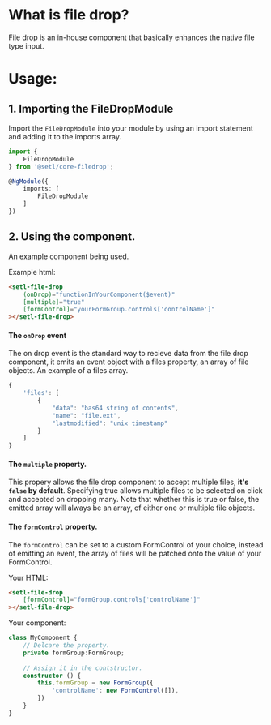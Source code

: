 # What is file drop?
File drop is an in-house component that basically enhances the native file type
input.

# Usage:
## 1. Importing the FileDropModule

Import the `FileDropModule` into your module by using an import statement and adding it to the imports array.

```typescript
import {
    FileDropModule
} from '@setl/core-filedrop';

@NgModule({
    imports: [
        FileDropModule
    ]
})
```

## 2. Using the component.

An example component being used.

Example html:
```html
<setl-file-drop
    (onDrop)="functionInYourComponent($event)"
    [multiple]="true"
    [formControl]="yourFormGroup.controls['controlName']"
></setl-file-drop>
```

#### The `onDrop` event

The on drop event is the standard way to recieve data from the file drop component, it emits an event object with a files property, an array of file objects.
An example of a files array.

```typescript
{
    'files': [
        {
            "data": "bas64 string of contents",
            "name": "file.ext",
            "lastmodified": "unix timestamp"
        }
    ]
}
```

#### The `multiple` property.

This propery allows the file drop component to accept multiple files, **it's `false` by default**. Specifying true allows multiple files to be selected on click and accepted on dropping many.
Note that whether this is true or false, the emitted array will always be an array, of either one or multiple file objects.

#### The `formControl` property.

The `formControl` can be set to a custom FormControl of your choice, instead of emitting an event, the array of files will be patched onto the value of your FormControl.

Your HTML:
```html
<setl-file-drop
    [formControl]="formGroup.controls['controlName']"
></setl-file-drop>
```

Your component:
```typescript
class MyComponent {
    // Delcare the property.
    private formGroup:FormGroup;
    
    // Assign it in the contstructor.
    constructor () {
        this.formGroup = new FormGroup({
            'controlName': new FormControl([]),
        })
    }
}
```
